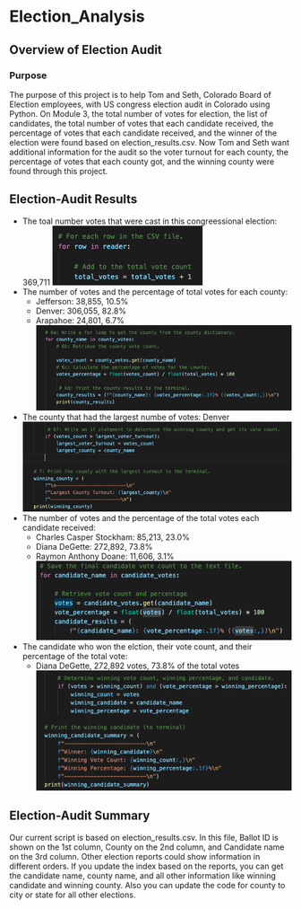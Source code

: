 # Election_Analysis
## Overview of Election Audit
### Purpose

The purpose of this project is to help Tom and Seth, Colorado Board of Election employees, with US congress election audit in Colorado using Python. On Module 3, the total number of votes for election, the list of candidates, the total number of votes that each candidate received, the percentage of votes that each candidate received, and the winner of the election were found based on election_results.csv. Now Tom and Seth want additional information for the audit so the voter turnout for each county, the percentage of votes that each county got, and the winning county were found through this project. 

## Election-Audit Results
- The toal number votes that were cast in this congreessional election: 369,711
![total_votes](Resources/total_votes.png)
- The number of votes and the percentage of total votes for each county:
	- Jefferson: 38,855, 10.5%
	- Denver: 306,055, 82.8%
	- Arapahoe: 24,801, 6.7%
![county_result](Resources/county_result.png)
- The county that had the largest numbe of votes: Denver
![winning_county](Resources/winning_county.png)
- The number of votes and the percentage of the total votes each candidate received:
	- Charles Casper Stockham: 85,213, 23.0%
	- Diana DeGette: 272,892, 73.8%
	- Raymon Anthony Doane: 11,606, 3.1% 
![candidate_result](Resources/candidate_result.png)
- The candidate who won the elction, their vote count, and their percentage of the total vote:
	- Diana DeGette, 272,892 votes, 73.8% of the total votes
![winning_candidate](Resources/winning_candidate.png)

## Election-Audit Summary
Our current script is based on election_results.csv. In this file, Ballot ID is shown on the 1st column, County on the 2nd column, and Candidate name on the 3rd column. Other election reports could show information in different orders. If you update the index based on the reports, you can get the candidate name, county name, and all other information like winning candidate and winning county. Also you can update the code for county to city or state for all other elections.    
